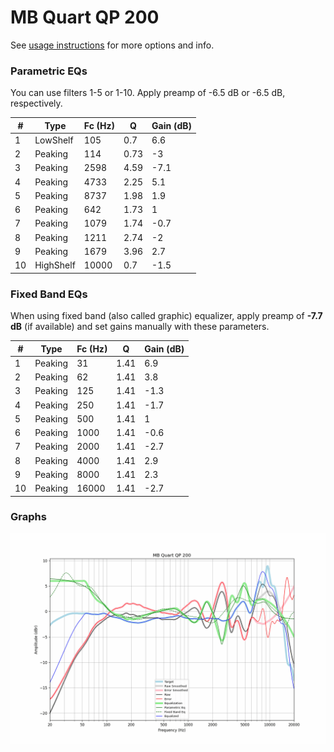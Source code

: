 # MB Quart QP 200
See [usage instructions](https://github.com/jaakkopasanen/AutoEq#usage) for more options and info.

### Parametric EQs
You can use filters 1-5 or 1-10. Apply preamp of -6.5 dB or -6.5 dB, respectively.

|   # | Type      |   Fc (Hz) |    Q |   Gain (dB) |
|-----|-----------|-----------|------|-------------|
|   1 | LowShelf  |       105 | 0.7  |         6.6 |
|   2 | Peaking   |       114 | 0.73 |        -3   |
|   3 | Peaking   |      2598 | 4.59 |        -7.1 |
|   4 | Peaking   |      4733 | 2.25 |         5.1 |
|   5 | Peaking   |      8737 | 1.98 |         1.9 |
|   6 | Peaking   |       642 | 1.73 |         1   |
|   7 | Peaking   |      1079 | 1.74 |        -0.7 |
|   8 | Peaking   |      1211 | 2.74 |        -2   |
|   9 | Peaking   |      1679 | 3.96 |         2.7 |
|  10 | HighShelf |     10000 | 0.7  |        -1.5 |

### Fixed Band EQs
When using fixed band (also called graphic) equalizer, apply preamp of **-7.7 dB** (if available) and set gains manually with these parameters.

|   # | Type    |   Fc (Hz) |    Q |   Gain (dB) |
|-----|---------|-----------|------|-------------|
|   1 | Peaking |        31 | 1.41 |         6.9 |
|   2 | Peaking |        62 | 1.41 |         3.8 |
|   3 | Peaking |       125 | 1.41 |        -1.3 |
|   4 | Peaking |       250 | 1.41 |        -1.7 |
|   5 | Peaking |       500 | 1.41 |         1   |
|   6 | Peaking |      1000 | 1.41 |        -0.6 |
|   7 | Peaking |      2000 | 1.41 |        -2.7 |
|   8 | Peaking |      4000 | 1.41 |         2.9 |
|   9 | Peaking |      8000 | 1.41 |         2.3 |
|  10 | Peaking |     16000 | 1.41 |        -2.7 |

### Graphs
![](./MB%20Quart%20QP%20200.png)
